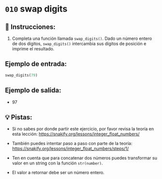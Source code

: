 # `010` swap digits

## 📝 Instrucciones:

1. Completa una función llamada `swap_digits()`. Dado un número entero de dos dígitos, `swap_digits()` intercambia sus dígitos de posición e imprime el resultado.

## Ejemplo de entrada:

```py
swap_digits(79)
```

## Ejemplo de salida:

+ 97

## 💡 Pistas:

+ Si no sabes por donde partir este ejercicio, por favor revisa la teoría en esta lección: https://snakify.org/lessons/integer_float_numbers/

+ También puedes intentar paso a paso con parte de la teoría: https://snakify.org/lessons/integer_float_numbers/steps/1/

+ Ten en cuenta que para concatenar dos números puedes transformar su valor en un string con la función `str(number)`.

+ El valor a retornar debe ser un número entero.
